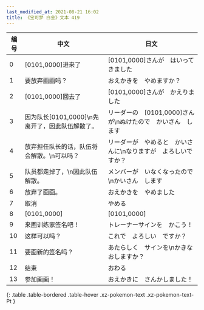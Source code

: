 ```yaml
---
last_modified_at: 2021-08-21 16:02
title: 《宝可梦 白金》文本 419
---
```

| 编号 | 中文 | 日文 |
| ---- | ---- | ---- |
| 0 | [0101,0000]进来了 | [0101,0000]さんが　はいって　きました |
| 1 | 要放弃画画吗？ | おえかきを　やめますか？ |
| 2 | [0101,0000]回去了 | [0101,0000]さんが　かえりました |
| 3 | 因为队长[0101,0000]\n先离开了，因此队伍解散了。 | リーダーの　[0101,0000]さんが\nぬけたので　かいさん　します |
| 4 | 放弃担任队长的话，队伍将会解散。\n可以吗？ | リーダーが　やめると　かいさんに\nなりますが　よろしいですか？ |
| 5 | 队员都走掉了，\n因此队伍解散。 | メンバーが　いなくなったので\nかいさん　します |
| 6 | 放弃了画画。 | おえかきを　やめました |
| 7 | 取消 | やめる |
| 8 | [0101,0000] | [0101,0000] |
| 9 | 来画训练家签名吧！ | トレーナーサインを　かこう！ |
| 10 | 这样可以吗？ | これで　よろしい　ですか？ |
| 11 | 要画新的签名吗？ | あたらしく　サインを\nかきなおしますか？ |
| 12 | 结束 | おわる |
| 13 | 参加画画！ | おえかきに　さんかしました！ |
{: .table .table-bordered .table-hover .xz-pokemon-text .xz-pokemon-text-Pt }